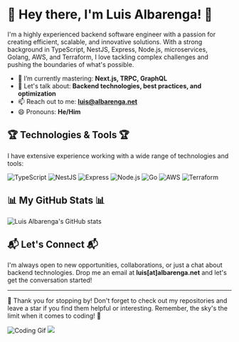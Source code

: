 # 🚀 Hey there, I'm Luis Albarenga! 🚀

I'm a highly experienced backend software engineer with a passion for creating efficient, scalable, and innovative solutions. With a strong background in TypeScript, NestJS, Express, Node.js, microservices, Golang, AWS, and Terraform, I love tackling complex challenges and pushing the boundaries of what's possible.

<!-- 🌟 **Impressive achievement**: My team and I emerged as the winners of the ACM ICPC local competition at my college. We triumphed over other teams by solving intricate algorithmic challenges within tight time constraints. This victory not only fueled my passion for competitive programming but also demonstrated the power of teamwork and effective communication in achieving success.-->
- 🌱 I’m currently mastering: **Next.js, TRPC, GraphQL**
- 💬 Let's talk about: **Backend technologies, best practices, and optimization**
- 📫 Reach out to me: **luis@albarenga.net**
- 😄 Pronouns: **He/Him**

## 🏆 Technologies & Tools 🏆

I have extensive experience working with a wide range of technologies and tools:

![TypeScript](https://img.shields.io/badge/-TypeScript-3178C6?style=flat&logo=typescript&logoColor=white)
![NestJS](https://img.shields.io/badge/-NestJS-E0234E?style=flat&logo=nestjs&logoColor=white)
![Express](https://img.shields.io/badge/-Express-000000?style=flat&logo=express&logoColor=white)
![Node.js](https://img.shields.io/badge/-Node.js-339933?style=flat&logo=nodedotjs&logoColor=white)
![Go](https://img.shields.io/badge/-Go-00ADD8?style=flat&logo=go&logoColor=white)
![AWS](https://img.shields.io/badge/-AWS-232F3E?style=flat&logo=amazon-aws&logoColor=white)
![Terraform](https://img.shields.io/badge/-Terraform-623CE4?style=flat&logo=terraform&logoColor=white)

## 📊 My GitHub Stats 📊

![Luis Albarenga's GitHub stats](https://github-readme-stats.vercel.app/api?username=laychopy&show_icons=true&theme=radical&count_private=true)

## 📬 Let's Connect 📬

I'm always open to new opportunities, collaborations, or just a chat about backend technologies. Drop me an email at **luis[at]albarenga.net** and let's get the conversation started!

---

🌟 Thank you for stopping by! Don't forget to check out my repositories and leave a star if you find them helpful or interesting. Remember, the sky's the limit when it comes to coding! 🌟

![Coding Gif](https://media.giphy.com/media/13HgwGsXF0aiGY/giphy.gif)
![](https://komarev.com/ghpvc/?username=laychopy&style=flat-square)


